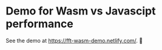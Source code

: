 # Demo for Wasm vs Javascipt performance

See the demo at https://fft-wasm-demo.netlify.com/. :tada:
